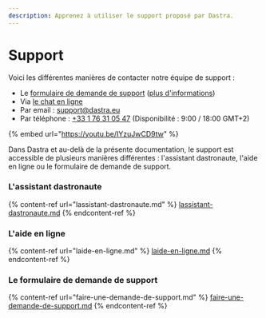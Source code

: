 ```yaml
---
description: Apprenez à utiliser le support proposé par Dastra.
---
```


# Support

Voici les différentes manières de contacter notre équipe de support :&#x20;

* Le [formulaire de demande de support](https://app.dastra.eu/?modalId=modal-feedback)  ([plus d'informations](faire-une-demande-de-support.md))
* Via [le chat en ligne](https://app.dastra.eu/?openChat=1)
* Par email : [support@dastra.eu](mailto:support@dastra.eu)
* Par téléphone : [+33 1 76 31 05 47](tel:+33176310547) (Disponibilité : 9:00 / 18:00 GMT+2)&#x20;



{% embed url="https://youtu.be/IYzuJwCD9tw" %}



Dans Dastra et au-delà de la présente documentation, le support est accessible de plusieurs manières différentes : l'assistant dastronaute, l'aide en ligne ou le formulaire de demande de support.

### L'assistant dastronaute

{% content-ref url="lassistant-dastronaute.md" %}
[lassistant-dastronaute.md](lassistant-dastronaute.md)
{% endcontent-ref %}

### L'aide en ligne

{% content-ref url="laide-en-ligne.md" %}
[laide-en-ligne.md](laide-en-ligne.md)
{% endcontent-ref %}

### Le formulaire de demande de support

{% content-ref url="faire-une-demande-de-support.md" %}
[faire-une-demande-de-support.md](faire-une-demande-de-support.md)
{% endcontent-ref %}



